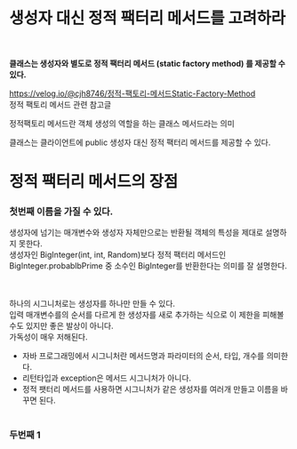 <h1> 생성자 대신 정적 팩터리 메서드를 고려하라 </h1> 

<br><br> 
<b> 클래스는 생성자와 별도로 정적 팩터리 메서드 (static factory method) 를 제공할 수 있다.</b>

https://velog.io/@cjh8746/정적-팩토리-메서드Static-Factory-Method <br> 
정적 팩토리 메서드 관련 참고글 <br>

정적팩토리 메서드란 객체 생성의 역할을 하는 클래스 메서드라는 의미 <br> 

클래스는 클라이언트에 public 생성자 대신 정적 팩터리 메서드를 제공할 수 있다. <br> 

<h1>정적 팩터리 메서드의 장점 </h1>
<h3> 첫번째 이름을 가질 수 있다. </h3>

생성자에 넘기는 매개변수와 생성자 자체만으로는 반환될 객체의 특성을 제대로 설명하지 못한다.<br> 
생성자인 BigInteger(int, int, Random)보다 정적 팩터리 메서드인 <br> 
BigInteger.probablbPrime 중 소수인 BigInteger를 반환한다는 의미를 잘 설명한다.<br> 

<br><br> 
하나의 시그니처로는 생성자를 하나만 만들 수 있다. <br> 
입력 매개변수를의 순서를 다르게 한 생성자를 새로 추가하는 식으로 이 제한을 피해볼 수도 있지만 좋은 발상이 아니다.<br> 
가독성이 매우 저해된다. <br> 

* 자바 프로그래밍에서 시그니처란 메서드명과 파라미터의 순서, 타입, 개수를 의미한다. 
* 리턴타입과 exception은 메서드 시그니처가 아니다. 
* 정적 팻터리 메서드를 사용하면 시그니처가 같은 생성자를 여러개 만들고 이름을 바꾸면 된다.
 <br><br> 

<h3> 두번째 1
